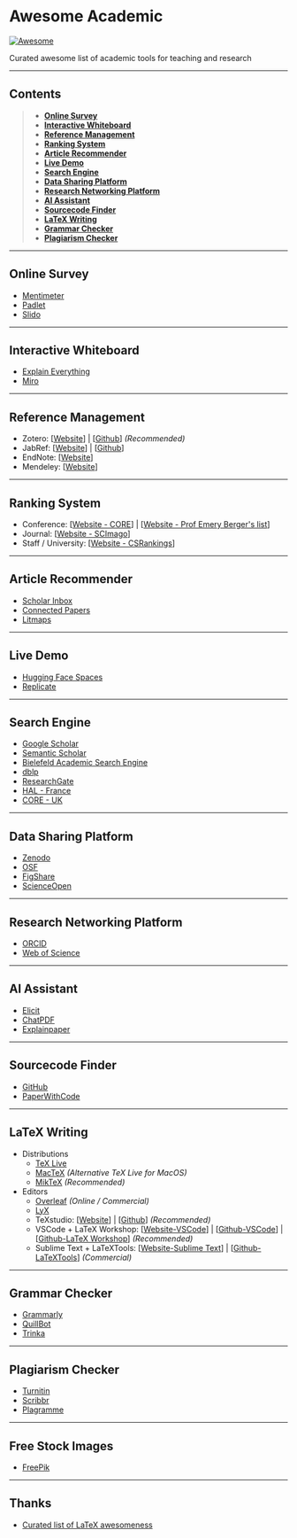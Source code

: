 # Awesome Academic

[![Awesome](https://awesome.re/badge.svg)](https://github.com/mawady/awesome-academic)

Curated awesome list of academic tools for teaching and research

---

## Contents
>
> * **[Online Survey](#online-survey)**
> * **[Interactive Whiteboard](#interactive-whiteboard)**
> * **[Reference Management](#reference-management)**
> * **[Ranking System](#ranking-system)**
> * **[Article Recommender](#article-recommender)**
> * **[Live Demo](#live-demo)**
> * **[Search Engine](#search-engine)**
> * **[Data Sharing Platform](#data-sharing-platform)**
> * **[Research Networking Platform](#research-networking-platform)**
> * **[AI Assistant](#ai-assistant)**
> * **[Sourcecode Finder](#sourcecode-finder)**
> * **[LaTeX Writing](#latex-writing)**
> * **[Grammar Checker](#grammar-checker)**
> * **[Plagiarism Checker](#plagiarism-checker)**
>

---

## Online Survey

* [Mentimeter](https://www.mentimeter.com/)
* [Padlet](https://padlet.com/)
* [Slido](https://www.slido.com)

---

## Interactive Whiteboard

* [Explain Everything](https://explaineverything.com/)
* [Miro](https://miro.com/whiteboard/)

---

## Reference Management

* Zotero: [[Website](https://www.zotero.org/)] | [[Github](https://github.com/zotero/zotero)] *(Recommended)*
* JabRef: [[Website](https://www.jabref.org)] | [[Github](https://github.com/JabRef/jabref)]
* EndNote: [[Website](https://endnote.com/)]
* Mendeley: [[Website](https://www.mendeley.com/)]

---

## Ranking System

* Conference: [[Website - CORE](http://portal.core.edu.au/conf-ranks/)] | [[Website - Prof Emery Berger's list](https://github.com/emeryberger/csconferences)]
* Journal: [[Website - SCImago](https://www.scimagojr.com/)]
* Staff / University: [[Website - CSRankings](https://csrankings.org/)]

---

## Article Recommender

* [Scholar Inbox](https://www.scholar-inbox.com/)
* [Connected Papers](https://www.connectedpapers.com/)
* [Litmaps](https://www.litmaps.com/)

---

## Live Demo

* [Hugging Face Spaces](https://huggingface.co/spaces)
* [Replicate](https://replicate.com/explore)

---

## Search Engine

* [Google Scholar](https://scholar.google.com/)
* [Semantic Scholar](https://www.semanticscholar.org/)
* [Bielefeld Academic Search Engine](https://www.base-search.net/)
* [dblp](https://dblp.org)
* [ResearchGate](https://www.researchgate.net/)
* [HAL - France](https://hal.science)
* [CORE - UK](https://core.ac.uk/)

---

## Data Sharing Platform

* [Zenodo](https://zenodo.org/)
* [OSF](https://osf.io/)
* [FigShare](https://figshare.com/)
* [ScienceOpen](https://www.scienceopen.com/)

---

## Research Networking Platform

* [ORCID](https://orcid.org/)
* [Web of Science](https://clarivate.com/products/scientific-and-academic-research/research-discovery-and-workflow-solutions/webofscience-platform/)

---

## AI Assistant

* [Elicit](https://elicit.com/)
* [ChatPDF](https://www.chatpdf.com/)
* [Explainpaper](https://www.explainpaper.com/)

---

## Sourcecode Finder

* [GitHub](https://github.com/)
* [PaperWithCode](https://paperswithcode.com/)

---

## LaTeX Writing

* Distributions
  * [TeX Live](https://www.tug.org/texlive/)
  * [MacTeX](https://tug.org/mactex/) *(Alternative TeX Live for MacOS)*
  * [MikTeX](https://miktex.org/) *(Recommended)*
* Editors
  * [Overleaf](https://www.overleaf.com/) *(Online / Commercial)*
  * [LyX](https://www.lyx.org/)
  * TeXstudio: [[Website](https://www.texstudio.org/)] | [[Github](https://github.com/texstudio-org/texstudio)] *(Recommended)*
  * VSCode + LaTeX Workshop: [[Website-VSCode](https://code.visualstudio.com)] | [[Github-VSCode](https://github.com/microsoft/vscode)] | [[Github-LaTeX Workshop](https://github.com/James-Yu/LaTeX-Workshop)] *(Recommended)*
  * Sublime Text + LaTeXTools: [[Website-Sublime Text](https://www.sublimetext.com)] | [[Github-LaTeXTools](https://github.com/SublimeText/LaTeXTools)] *(Commercial)*

---

## Grammar Checker

* [Grammarly](https://www.grammarly.com/)
* [QuillBot](https://quillbot.com/)
* [Trinka](https://www.trinka.ai/)

---

## Plagiarism Checker

* [Turnitin](https://www.turnitin.co.uk/products/ithenticate/)
* [Scribbr](https://www.scribbr.co.uk/plagiarism-checker/)
* [Plagramme](https://www.plagramme.com/)

---

## Free Stock Images

* [FreePik](https://www.freepik.com/)

---

## Thanks

* [Curated list of LaTeX awesomeness](https://github.com/egeerardyn/awesome-LaTeX)
